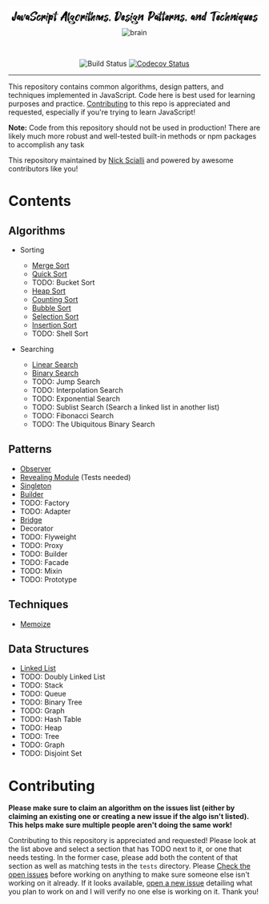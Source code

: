 <div align="center">

<img src="https://raw.githubusercontent.com/nas5w/javascript-patterns/master/logo.png" alt="JavaScript Algorithms, Design Patterns, and Techniques" />

<img src="https://raw.githubusercontent.com/nas5w/javascript-patterns/master/brain.jpg" alt="brain" />

&nbsp;

![Build Status](https://travis-ci.org/nas5w/javascript-patterns.svg?branch=master)
[![Codecov Status](https://codecov.io/gh/nas5w/javascript-patterns/branch/master/graph/badge.svg)](https://codecov.io/gh/nas5w/javascript-patterns/branch/master)

</div>

<hr />

This repository contains common algorithms, design patters, and techniques implemented in JavaScript. Code here is best used for learning purposes and practice. [Contributing](#Contributing) to this repo is appreciated and requested, especially if you're trying to learn JavaScript!

**Note:** Code from this repository should not be used in production! There are likely much more robust and well-tested built-in methods or npm packages to accomplish any task

This repository maintained by [Nick Scialli](https://twitter.com/nas5w) and powered by awesome contributors like you!

# Contents

## Algorithms

- Sorting

  - [Merge Sort](/src/algorithms/sorting/mergeSort.js)
  - [Quick Sort](/src/algorithms/sorting/quickSort.js)
  - TODO: Bucket Sort
  - [Heap Sort](/src/algorithms/sorting/heapSort.js)
  - [Counting Sort](/src/algorithms/sorting/countingSort.js)
  - [Bubble Sort](/src/algorithms/sorting/bubbleSort.js)
  - [Selection Sort](/src/algorithms/sorting/selectionSort.js)
  - [Insertion Sort](/src/algorithms/sorting/insertionSort.js)
  - TODO: Shell Sort

- Searching

  - [Linear Search](https://github.com/nas5w/javascript-patterns/blob/master/src/algorithms/searching/linearSearch.js)
  - [Binary Search](https://github.com/nas5w/javascript-patterns/blob/master/src/algorithms/searching/binarySearch.js)
  - TODO: Jump Search
  - TODO: Interpolation Search
  - TODO: Exponential Search
  - TODO: Sublist Search (Search a linked list in another list)
  - TODO: Fibonacci Search
  - TODO: The Ubiquitous Binary Search

## Patterns

- [Observer](https://github.com/nas5w/javascript-patterns/blob/master/src/patterns/observer.js)
- [Revealing Module](https://github.com/nas5w/javascript-patterns/blob/master/src/patterns/revealing-module.js) (Tests needed)
- [Singleton](https://github.com/nas5w/javascript-patterns/blob/master/src/patterns/singleton.js)
- [Builder](https://github.com/nas5w/javascript-patterns/blob/master/src/patterns/builder.js)
- TODO: Factory
- TODO: Adapter
- [Bridge](/src/patterns/bridge.js)
- Decorator
- TODO: Flyweight
- TODO: Proxy
- TODO: Builder
- TODO: Facade
- TODO: Mixin
- TODO: Prototype

## Techniques

- [Memoize](/src/techniques/memoize.js)

## Data Structures

- [Linked List](https://github.com/nas5w/javascript-patterns/blob/master/src/dataStructures/linkedList.js)
- TODO: Doubly Linked List
- TODO: Stack
- TODO: Queue
- TODO: Binary Tree
- TODO: Graph
- TODO: Hash Table
- TODO: Heap
- TODO: Tree
- TODO: Graph
- TODO: Disjoint Set

# Contributing

**Please make sure to claim an algorithm on the issues list (either by claiming an existing one or creating a new issue if the algo isn't listed). This helps make sure multiple people aren't doing the same work!**

Contributing to this repository is appreciated and requested! Please look at the list above and select a section that has TODO next to it, or one that needs testing. In the former case, please add both the content of that section as well as matching tests in the `tests` directory. Please [Check the open issues](https://github.com/nas5w/javascript-patterns/issues) before working on anything to make sure someone else isn't working on it already. If it looks available, [open a new issue](https://github.com/nas5w/javascript-patterns/issues/new) detailing what you plan to work on and I will verify no one else is working on it. Thank you!
